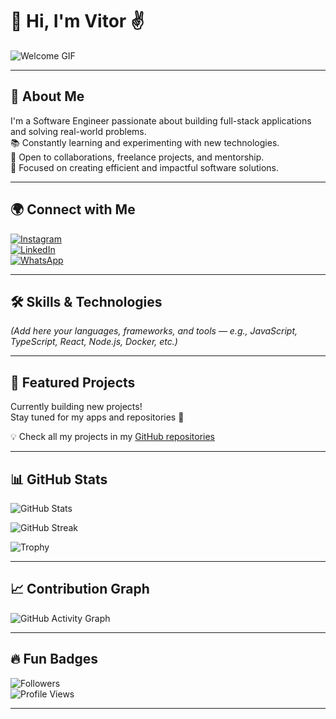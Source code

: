 # 👋 Hi, I'm Vitor ✌️

![Welcome GIF](https://media.giphy.com/media/hvRJCLFzcasrR4ia7z/giphy.gif)

---

## 🌌 About Me  
I'm a Software Engineer passionate about building full-stack applications and solving real-world problems.  
📚 Constantly learning and experimenting with new technologies.  
🤝 Open to collaborations, freelance projects, and mentorship.  
🚀 Focused on creating efficient and impactful software solutions.  

---

## 🌍 Connect with Me  

[![Instagram](https://img.shields.io/badge/Instagram-E4405F?style=for-the-badge&logo=instagram&logoColor=white)](https://instagram.com/YOURINSTAGRAM)  
[![LinkedIn](https://img.shields.io/badge/LinkedIn-0077B5?style=for-the-badge&logo=linkedin&logoColor=white)](https://linkedin.com/in/YOURLINKEDIN)  
[![WhatsApp](https://img.shields.io/badge/WhatsApp-25D366?style=for-the-badge&logo=whatsapp&logoColor=white)](https://wa.me/447785314195)  

---

## 🛠️ Skills & Technologies  
*(Add here your languages, frameworks, and tools — e.g., JavaScript, TypeScript, React, Node.js, Docker, etc.)*  

---

## 🌟 Featured Projects  
Currently building new projects!  
Stay tuned for my apps and repositories 🚀  

💡 Check all my projects in my [GitHub repositories](https://github.com/YOUR-USERNAME)  

---

## 📊 GitHub Stats  

![GitHub Stats](https://github-readme-stats.vercel.app/api?username=YOUR-USERNAME&show_icons=true&theme=radical)  

![GitHub Streak](https://streak-stats.demolab.com?user=YOUR-USERNAME&theme=radical)  

![Trophy](https://github-profile-trophy.vercel.app/?username=YOUR-USERNAME&theme=onedark)  

---

## 📈 Contribution Graph  

![GitHub Activity Graph](https://github-readme-activity-graph.vercel.app/graph?username=YOUR-USERNAME&theme=react-dark&hide_border=true)  

---

## 🔥 Fun Badges  

![Followers](https://img.shields.io/github/followers/YOUR-USERNAME?label=Followers&style=for-the-badge)  
![Profile Views](https://komarev.com/ghpvc/?username=YOUR-USERNAME&label=Profile%20Views&color=blue&style=for-the-badge)  

---
